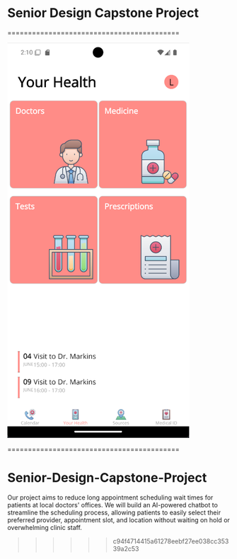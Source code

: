 # Senior Design Capstone Project
==========================================


<img src="https://github.com/logankaas/Senior-Design-Capstone-Project/blob/main/senior-capstone-design-one.png" />


==========================================

# Senior-Design-Capstone-Project
Our project aims to reduce long appointment scheduling wait times for patients at local doctors' offices. We will build an AI-powered chatbot to streamline the scheduling process, allowing patients to easily select their preferred provider, appointment slot, and location without waiting on hold or overwhelming clinic staff. 


>>>>>> c94f4714415a61278eebf27ee038cc35339a2c53
